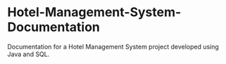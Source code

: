 # Hotel-Management-System-Documentation
Documentation for a Hotel Management System project developed using Java and SQL.
